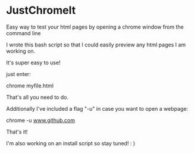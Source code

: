 # JustChromeIt

Easy way to test your html pages by opening a chrome window from the command line

I wrote this bash script so that I could easily preview any html pages I am working on.

It's super easy to use!

just enter:

chrome myfile.html 

That's all you need to do.

Additionally I've included a flag "-u" in case you want to open a webpage:

chrome -u www.github.com

That's it!


I'm also working on an install script so stay tuned!  : )



